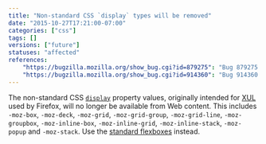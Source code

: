 ```yaml
---
title: "Non-standard CSS `display` types will be removed"
date: "2015-10-27T17:21:00-07:00"
categories: ["css"]
tags: []
versions: ["future"]
statuses: "affected"
references:
    "https://bugzilla.mozilla.org/show_bug.cgi?id=879275": "Bug 879275 - Consider turning off -moz-box display types in untrusted stylesheets"
    "https://bugzilla.mozilla.org/show_bug.cgi?id=914360": "Bug 914360 - Do not expose XUL Grid (display: -moz-grid;) to Web content"
---
```

The non-standard CSS [`display`](https://developer.mozilla.org/en-US/docs/Web/CSS/display) property values, originally intended for [XUL](https://developer.mozilla.org/en-US/docs/Mozilla/Tech/XUL) used by Firefox, will no longer be available from Web content. This includes `-moz-box`, `-moz-deck`, `-moz-grid`, `-moz-grid-group`, `-moz-grid-line`, `-moz-groupbox`, `-moz-inline-box`, `-moz-inline-grid`, `-moz-inline-stack`, `-moz-popup` and `-moz-stack`. Use the [standard flexboxes](https://developer.mozilla.org/en-US/docs/Web/CSS/CSS_Flexible_Box_Layout/Using_CSS_flexible_boxes) instead.
